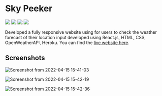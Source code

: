 # Sky Peeker
<img src="https://img.shields.io/badge/React-20232A?style=for-the-badge&logo=react&logoColor=61DAFB"> <img src="https://img.shields.io/badge/HTML5-E34F26?style=for-the-badge&logo=html5&logoColor=white"> <img src="https://img.shields.io/badge/CSS3-1572B6?style=for-the-badge&logo=css3&logoColor=white">
<img src="https://img.shields.io/badge/Heroku-430098?style=for-the-badge&logo=heroku&logoColor=white">

Developed a fully responsive website using for users to check the weather forecast of their location input developed using React.js, HTML, CSS, OpenWeatherAPI, Heroku. You can find the [live website here](https://weather-app-react-0.herokuapp.com/).

## Screenshots

![Screenshot from 2022-04-15 15-41-03](https://user-images.githubusercontent.com/90337323/163558872-51ad149f-a238-4e22-ad52-9554fedda327.png)

![Screenshot from 2022-04-15 15-42-19](https://user-images.githubusercontent.com/90337323/163559109-aeaa65b9-28c8-49fb-9cef-a7f99b8031ec.png)

![Screenshot from 2022-04-15 15-42-36](https://user-images.githubusercontent.com/90337323/163559122-c0e15c51-ccbe-461c-9f69-10fc3129d9a1.png)
